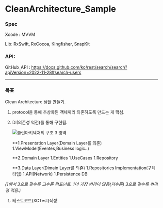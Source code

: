 # CleanArchitecture_Sample



### Spec
 Xcode : MVVM
 
 Lib: RxSwift, RxCocoa, Kingfisher, SnapKit

### API: 
GitHub_API : <https://docs.github.com/ko/rest/search/search?apiVersion=2022-11-28#search-users>

---
### 목표 
Clean Architecture 샘플 만들기.

1. protocol을 통해 추상화된 객체끼리 의존하도록 만드는 게 핵심.

1. DI(의존성 역전)를 통해 구현됨.

    ![클린아키텍처의 구조 3 영역](https://miro.medium.com/v2/resize:fit:640/format:webp/1*wvjjjXBuMfrxd7JxL8L9Ww.png)

   **1.Presentation Layer(Domain Layer를 의존) 
        1.ViewModel(Eventes,Business logic..)
        
   
   **2.Domain Layer
        1.Entities
        1.UseCases
        1.Repository
   
   **3.Data Layer(Dimain Layer를 의존)
        1.Repositories Implementation(구체타입)
        1.API(Network)
        1.Persistence DB
        
        
*(1에서 3으로 갈수록 고수준 컴포넌트. 1이 가장 변경이 많음(저수준) 3으로 갈수록 변경점 적음.)*

1. 테스트코드(XCTest)작성
